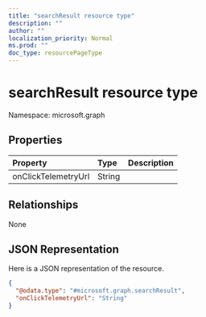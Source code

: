 ```yaml
---
title: "searchResult resource type"
description: ""
author: ""
localization_priority: Normal
ms.prod: ""
doc_type: resourcePageType
---
```


# searchResult resource type


Namespace: microsoft.graph



## Properties
|Property|Type|Description|
|:---|:---|:---|
|onClickTelemetryUrl|String||

## Relationships
None

## JSON Representation
Here is a JSON representation of the resource.
<!-- {
  "blockType": "resource",
  "@odata.type": "microsoft.graph.searchResult"
}
-->
``` json
{
  "@odata.type": "#microsoft.graph.searchResult",
  "onClickTelemetryUrl": "String"
}
```


